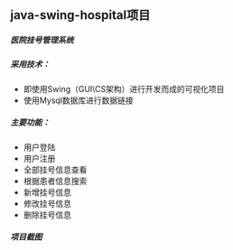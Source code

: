 ## java-swing-hospital项目
##### 医院挂号管理系统
 ##### 采用技术：
   
 - 即使用Swing（GUI\CS架构）进行开发而成的可视化项目
 - 使用Mysql数据库进行数据链接
 
 ##### 主要功能：
  
 - 用户登陆
 - 用户注册
 - 全部挂号信息查看
 - 根据患者信息搜索
 - 新增挂号信息
 - 修改挂号信息
 - 删除挂号信息
 
  ##### 项目截图 